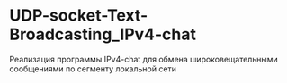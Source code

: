 # UDP-socket-Text-Broadcasting_IPv4-chat
Реализация программы IPv4-chat для обмена широковещательными сообщениями по сегменту локальной сети
